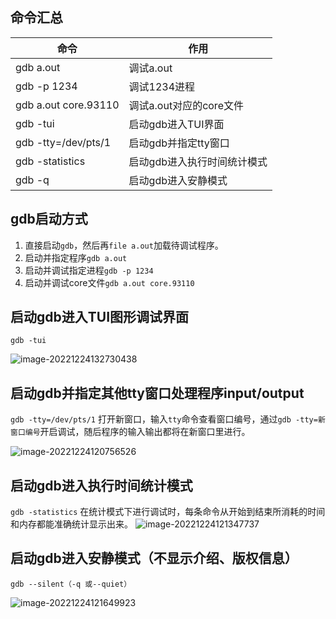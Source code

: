 ## 命令汇总
|命令|作用|
|---|---|
|gdb a.out|调试a.out|
|gdb -p 1234|调试1234进程|
|gdb a.out core.93110|调试a.out对应的core文件|
|gdb -tui|启动gdb进入TUI界面|
|gdb -tty=/dev/pts/1|启动gdb并指定tty窗口|
|gdb -statistics|启动gdb进入执行时间统计模式|
|gdb -q |启动gdb进入安静模式|

## gdb启动方式

1. 直接启动`gdb`，然后再`file a.out`加载待调试程序。
2. 启动并指定程序`gdb a.out`
3. 启动并调试指定进程`gdb -p 1234`
4. 启动并调试core文件`gdb a.out core.93110`

## 启动gdb进入TUI图形调试界面
`gdb -tui`

![image-20221224132730438](https://cdn.jsdelivr.net/gh/HanxuLiu/CDN1/img/2022/202212241327509.png)

## 启动gdb并指定其他tty窗口处理程序input/output
`gdb -tty=/dev/pts/1`
打开新窗口，输入`tty`命令查看窗口编号，通过`gdb -tty=新窗口编号`开启调试，随后程序的输入输出都将在新窗口里进行。

![image-20221224120756526](https://cdn.jsdelivr.net/gh/HanxuLiu/CDN1/img/2022/202212241208647.png)

## 启动gdb进入执行时间统计模式
`gdb -statistics`
在统计模式下进行调试时，每条命令从开始到结束所消耗的时间和内存都能准确统计显示出来。
![image-20221224121347737](https://cdn.jsdelivr.net/gh/HanxuLiu/CDN1/img/2022/202212241213806.png)

## 启动gdb进入安静模式（不显示介绍、版权信息）
`gdb --silent（-q 或--quiet）`

![image-20221224121649923](https://cdn.jsdelivr.net/gh/HanxuLiu/CDN1/img/2022/202212241216996.png)
